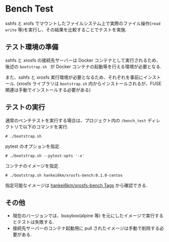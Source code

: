 # Bench Test

sshfs と xrofs でマウントしたファイルシステム上で実際のファイル操作(`read`
`write` 等)を実行し、その結果を比較することでテストを実施.


## テスト環境の準備

sshfs と xrosfs の接続先サーバーは Docker コンテナとして実行されるため、
後述の `bootstrap.sh ` が Docker コンテナの起動等を行える環境が必要となる.

また、sshfs と xrosfs 実行環境が必要となるため、それぞれを事前にインストール.
(xrosfs ライブラリは `bootstrap.sh` 内からインストールされるが、FUSE 関連は手動でインストールする必要がある)


## テストの実行

通常のベンチテストを実行する場合は、プロジェクト内の `/bench_test` ディレクトリで以下のコマンドを実行.

```
# ./bootstrap.sh
```

pytest のオプションを指定.

```
# ./bootstrap.sh --pytest-opts '-x'
```

コンテナのイメージを指定.

```
# ./bootstrap.sh hankei6km/xrosfs-bench:0.1.0-centos
```

指定可能なイメージは
[hankei6km/xrosfs-bench Tags](https://hub.docker.com/r/hankei6km/xrosfs-bench/tags/)
から確認できる.


## その他

* 現在のバージョンでは、busybox(alpine 等) を元にしたイメージで実行するとテストは失敗する.
* 接続先サーバーのコンテナ起動用に pull されたイメージは手動で削除する必要がある.
